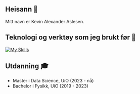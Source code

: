 ## Heisann :wave:

Mitt navn er Kevin Alexander Aslesen.

## Teknologi og verktøy som jeg brukt før :seedling:
[![My Skills](https://skillicons.dev/icons?i=py,java,r,sklearn,mysql,latex,pytorch,matlab,css,html,js&theme=light)](https://skillicons.dev)

## Utdanning :mortar_board:
* Master i Data Science, UiO (2023 - nå) 
* Bachelor i Fysikk, UiO  (2019 - 2023)



